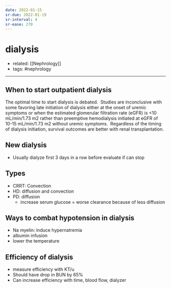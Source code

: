```yaml
---
date: 2022-01-15
sr-due: 2022-01-19
sr-interval: 4
sr-ease: 270
---
```


# dialysis

- related: [[Nephrology]]
- tags: #nephrology
---

## When to start outpatient dialysis

The optimal time to start dialysis is debated.  Studies are inconclusive with some favoring late initiation of dialysis either at the onset of uremic symptoms or when the estimated glomerular filtration rate (eGFR) is <10 mL/min/1.73 m2 rather than preemptive hemodialysis initiated at eGFR of 10-15 mL/min/1.73 m2 without uremic symptoms.  Regardless of the timing of dialysis initiation, survival outcomes are better with renal transplantation.

## New dialysis

- Usually dialyze first 3 days in a row before evaluate if can stop

## Types

- CRRT: Convection
- HD: diffusion and convection
- PD: diffusion
	- increase serum glucose = worse clearance because of less diffusion

## Ways to combat hypotension in dialysis

- Na myelin: induce hypernatremia
- albumin infusion
- lower the temperature

## Efficiency of dialysis

- measure efficiency with KT/u
- Should have drop in BUN by 65%
- Can increase efficiency with time, blood flow, dialyzer

